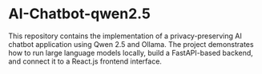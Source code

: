 # AI-Chatbot-qwen2.5
This repository contains the implementation of a privacy-preserving AI chatbot application using Qwen 2.5 and Ollama. The project demonstrates how to run large language models locally, build a FastAPI-based backend, and connect it to a React.js frontend interface.
